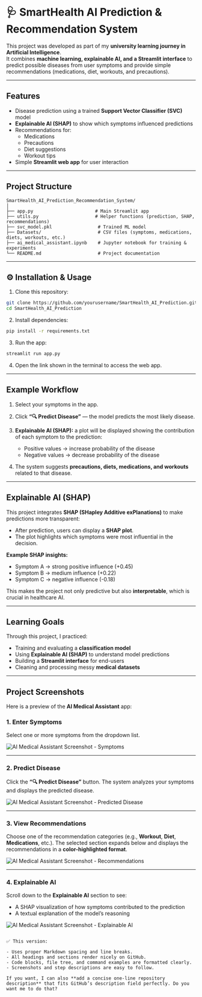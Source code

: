 

# 🩺 SmartHealth AI Prediction & Recommendation System

This project was developed as part of my **university learning journey in Artificial Intelligence**.  
It combines **machine learning, explainable AI, and a Streamlit interface** to predict possible diseases from user symptoms and provide simple recommendations (medications, diet, workouts, and precautions).

---

## Features

- Disease prediction using a trained **Support Vector Classifier (SVC)** model  
- **Explainable AI (SHAP)** to show which symptoms influenced predictions  
- Recommendations for:
  - Medications  
  - Precautions  
  - Diet suggestions  
  - Workout tips  
- Simple **Streamlit web app** for user interaction

---

## Project Structure

```text
SmartHealth_AI_Prediction_Recommendation_System/
│
├── app.py                       # Main Streamlit app
├── utils.py                     # Helper functions (prediction, SHAP, recommendations)
├── svc_model.pkl                 # Trained ML model
├── Datasets/                     # CSV files (symptoms, medications, diets, workouts, etc.)
├── ai_medical_assistant.ipynb    # Jupyter notebook for training & experiments
└── README.md                     # Project documentation
````

---

## ⚙️ Installation & Usage

1. Clone this repository:

```bash
git clone https://github.com/yourusername/SmartHealth_AI_Prediction.git
cd SmartHealth_AI_Prediction
```

2. Install dependencies:

```bash
pip install -r requirements.txt
```

3. Run the app:

```bash
streamlit run app.py
```

4. Open the link shown in the terminal to access the web app.

---

## Example Workflow

1. Select your symptoms in the app.
2. Click **“🔍 Predict Disease”** — the model predicts the most likely disease.
3. **Explainable AI (SHAP):** a plot will be displayed showing the contribution of each symptom to the prediction:

   * Positive values → increase probability of the disease
   * Negative values → decrease probability of the disease
4. The system suggests **precautions, diets, medications, and workouts** related to that disease.

---

## Explainable AI (SHAP)

This project integrates **SHAP (SHapley Additive exPlanations)** to make predictions more transparent:

* After prediction, users can display a **SHAP plot**.
* The plot highlights which symptoms were most influential in the decision.

**Example SHAP insights:**

* Symptom A → strong positive influence (+0.45)
* Symptom B → medium influence (+0.22)
* Symptom C → negative influence (-0.18)

This makes the project not only predictive but also **interpretable**, which is crucial in healthcare AI.

---

## Learning Goals

Through this project, I practiced:

* Training and evaluating a **classification model**
* Using **Explainable AI (SHAP)** to understand model predictions
* Building a **Streamlit interface** for end-users
* Cleaning and processing messy **medical datasets**

---

## Project Screenshots

Here is a preview of the **AI Medical Assistant** app:

### 1. Enter Symptoms

Select one or more symptoms from the dropdown list.

![AI Medical Assistant Screenshot - Symptoms](Images/screenshot1.png)

---

### 2. Predict Disease

Click the **“🔍 Predict Disease”** button.
The system analyzes your symptoms and displays the predicted disease.

![AI Medical Assistant Screenshot - Predicted Disease](Images/screenshot2.png)

---

### 3. View Recommendations

Choose one of the recommendation categories (e.g., **Workout**, **Diet**, **Medications**, etc.).
The selected section expands below and displays the recommendations in a **color-highlighted format**.

![AI Medical Assistant Screenshot - Recommendations](Images/screenshot3.png)

---

### 4. Explainable AI

Scroll down to the **Explainable AI** section to see:

* A SHAP visualization of how symptoms contributed to the prediction
* A textual explanation of the model’s reasoning

![AI Medical Assistant Screenshot - Explainable AI](Images/screenshot4.png)

```

✅ This version:

- Uses proper Markdown spacing and line breaks.  
- All headings and sections render nicely on GitHub.  
- Code blocks, file tree, and command examples are formatted clearly.  
- Screenshots and step descriptions are easy to follow.  

If you want, I can also **add a concise one-line repository description** that fits GitHub’s description field perfectly. Do you want me to do that?
```
